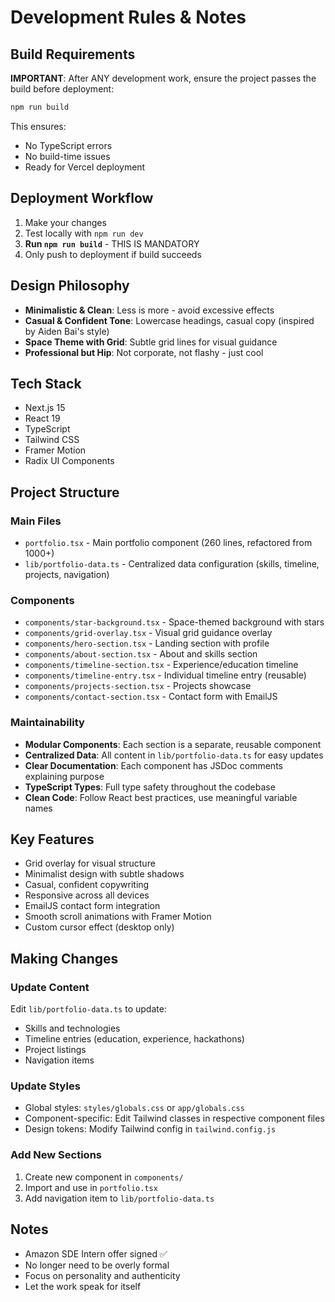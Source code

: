 # Development Rules & Notes

## Build Requirements

**IMPORTANT**: After ANY development work, ensure the project passes the build before deployment:

```bash
npm run build
```

This ensures:
- No TypeScript errors
- No build-time issues
- Ready for Vercel deployment

## Deployment Workflow

1. Make your changes
2. Test locally with `npm run dev`
3. **Run `npm run build`** - THIS IS MANDATORY
4. Only push to deployment if build succeeds

## Design Philosophy

- **Minimalistic & Clean**: Less is more - avoid excessive effects
- **Casual & Confident Tone**: Lowercase headings, casual copy (inspired by Aiden Bai's style)
- **Space Theme with Grid**: Subtle grid lines for visual guidance
- **Professional but Hip**: Not corporate, not flashy - just cool

## Tech Stack

- Next.js 15
- React 19
- TypeScript
- Tailwind CSS
- Framer Motion
- Radix UI Components

## Project Structure

### Main Files
- `portfolio.tsx` - Main portfolio component (260 lines, refactored from 1000+)
- `lib/portfolio-data.ts` - Centralized data configuration (skills, timeline, projects, navigation)

### Components
- `components/star-background.tsx` - Space-themed background with stars
- `components/grid-overlay.tsx` - Visual grid guidance overlay
- `components/hero-section.tsx` - Landing section with profile
- `components/about-section.tsx` - About and skills section
- `components/timeline-section.tsx` - Experience/education timeline
- `components/timeline-entry.tsx` - Individual timeline entry (reusable)
- `components/projects-section.tsx` - Projects showcase
- `components/contact-section.tsx` - Contact form with EmailJS

### Maintainability
- **Modular Components**: Each section is a separate, reusable component
- **Centralized Data**: All content in `lib/portfolio-data.ts` for easy updates
- **Clear Documentation**: Each component has JSDoc comments explaining purpose
- **TypeScript Types**: Full type safety throughout the codebase
- **Clean Code**: Follow React best practices, use meaningful variable names

## Key Features

- Grid overlay for visual structure
- Minimalist design with subtle shadows
- Casual, confident copywriting
- Responsive across all devices
- EmailJS contact form integration
- Smooth scroll animations with Framer Motion
- Custom cursor effect (desktop only)

## Making Changes

### Update Content
Edit `lib/portfolio-data.ts` to update:
- Skills and technologies
- Timeline entries (education, experience, hackathons)
- Project listings
- Navigation items

### Update Styles
- Global styles: `styles/globals.css` or `app/globals.css`
- Component-specific: Edit Tailwind classes in respective component files
- Design tokens: Modify Tailwind config in `tailwind.config.js`

### Add New Sections
1. Create new component in `components/`
2. Import and use in `portfolio.tsx`
3. Add navigation item to `lib/portfolio-data.ts`

## Notes

- Amazon SDE Intern offer signed ✅
- No longer need to be overly formal
- Focus on personality and authenticity
- Let the work speak for itself
